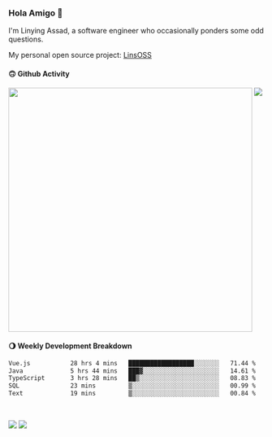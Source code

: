 ### Hola Amigo 🤣   

I'm Linying Assad, a software engineer who occasionally ponders some odd questions.  

My personal open source project: [LinsOSS](https://github.com/linsoss)
 
#### 🙃 Github Activity 
<div>
  <img src="https://github-readme-stats.vercel.app/api?username=al-assad&show_icons=true" align="top" style="display: inline-block;" width="480"/>
  <img src="https://github-readme-stats.vercel.app/api/top-langs/?username=al-assad&hide=css,html&langs_count=8&layout=compact" align="top" style="display: inline-block;"/>
</div>

#### 🌖 Weekly Development Breakdown
<!--START_SECTION:waka-->

```txt
Vue.js           28 hrs 4 mins   ██████████████████░░░░░░░   71.44 %
Java             5 hrs 44 mins   ███▓░░░░░░░░░░░░░░░░░░░░░   14.61 %
TypeScript       3 hrs 28 mins   ██▒░░░░░░░░░░░░░░░░░░░░░░   08.83 %
SQL              23 mins         ▒░░░░░░░░░░░░░░░░░░░░░░░░   00.99 %
Text             19 mins         ▒░░░░░░░░░░░░░░░░░░░░░░░░   00.84 %
```

<!--END_SECTION:waka-->

<br>

<a href="https://twitter.com/assad_lin"><img src="https://img.shields.io/badge/Twitter-@assad__lin-blue?style=flat&logo=twitter" /></a>
<a href="https://al-assad.github.io"><img src="https://img.shields.io/badge/Blogs-Linying_Assad's_Blog-yellow?style=flat&logo=github" /></a>

